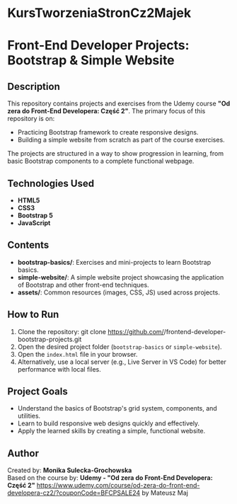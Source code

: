 # KursTworzeniaStronCz2Majek
# Front-End Developer Projects: Bootstrap & Simple Website

## Description
This repository contains projects and exercises from the Udemy course **"Od zera do Front-End Developera: Część 2"**. The primary focus of this repository is on:

- Practicing Bootstrap framework to create responsive designs.
- Building a simple website from scratch as part of the course exercises.

The projects are structured in a way to show progression in learning, from basic Bootstrap components to a complete functional webpage.


## Technologies Used
- **HTML5**
- **CSS3**
- **Bootstrap 5**
- **JavaScript**

## Contents
- **bootstrap-basics/**: Exercises and mini-projects to learn Bootstrap basics.
- **simple-website/**: A simple website project showcasing the application of Bootstrap and other front-end techniques.
- **assets/**: Common resources (images, CSS, JS) used across projects.


## How to Run
1. Clone the repository:
 git clone https://github.com/<your-username>/frontend-developer-bootstrap-projects.git
2. Open the desired project folder (`bootstrap-basics` or `simple-website`).
3. Open the `index.html` file in your browser.
4. Alternatively, use a local server (e.g., Live Server in VS Code) for better performance with local files.


## Project Goals
- Understand the basics of Bootstrap's grid system, components, and utilities.
- Learn to build responsive web designs quickly and effectively.
- Apply the learned skills by creating a simple, functional website.

## Author
Created by: **Monika Sulecka-Grochowska**   
Based on the course by: **Udemy - "Od zera do Front-End Developera: Część 2"**
https://www.udemy.com/course/od-zera-do-front-end-developera-cz2/?couponCode=BFCPSALE24 by Mateusz Maj

